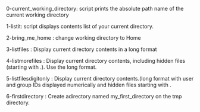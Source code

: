 0-current_working_directory: script prints the absolute path name of the current working directory

1-listit: script displays contents list of your current directory.

2-bring_me_home : change working directory to Home

3-listfiles : Display current directory contents in a long format

4-listmorefiles : Display current directory contents, including hidden files (starting with .). Use the long format.

5-listfilesdigitonly : Display current directory contents.(long format with user and group IDs displayed numerically and hidden files starting with .

6-firstdirectory : Create adirectory named my_first_directory on the tmp directory.

